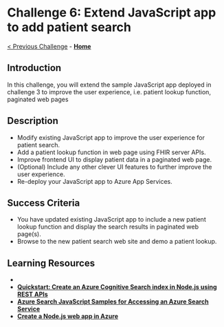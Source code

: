 # Challenge 6: Extend JavaScript app to add patient search

[< Previous Challenge](./Challenge05.md) - **[Home](../readme.md)** 

## Introduction

In this challenge, you will extend the sample JavaScript app deployed in challenge 3 to improve the user experience, i.e. patient lookup function, paginated web pages

## Description

- Modify existing JavaScript app to improve the user experience for patient search.
- Add a patient lookup function in web page using FHIR server APIs.
- Improve frontend UI to display patient data in a paginated web page.
- (Optional) Include any other clever UI features to further improve the user experience.
- Re-deploy your JavaScript app to Azure App Services.


## Success Criteria
- You have updated existing JavaScript app to include a new patient lookup function and display the search results in paginated web page(s).
- Browse to the new patient search web site and demo a patient lookup.

## Learning Resources

- 
- **[Quickstart: Create an Azure Cognitive Search index in Node.js using REST APIs](https://docs.microsoft.com/en-us/azure/search/search-get-started-nodejs)**
- **[Azure Search JavaScript Samples for Accessing an Azure Search Service](https://github.com/liamca/azure-search-javascript-samples)**
- **[Create a Node.js web app in Azure](https://docs.microsoft.com/en-us/azure/app-service/quickstart-nodejs?pivots=platform-linux)**

